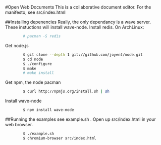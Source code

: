 #Open Web Documents
This is a collaborative document editor. For the manifesto, see src/index.html

##Installing depenencies
Really, the only dependancy is a wave server. These instuctions will install wave-node.
Install redis. On ArchLinux:
```sh
        # pacman -S redis
```
Get node.js
```sh
        $ git clone --depth 1 git://github.com/joyent/node.git
        $ cd node
        $ ./configure
        $ make
        # make install
```
Get npm, the node pacman
```sh
        $ curl http://npmjs.org/install.sh | sh
```
Install wave-node
```sh
        $ npm install wave-node
```

##Running the examples
see example.sh . Open up src/index.html in your web browser.
```sh
        $ ./example.sh
        $ chromium-browser src/index.html
```

